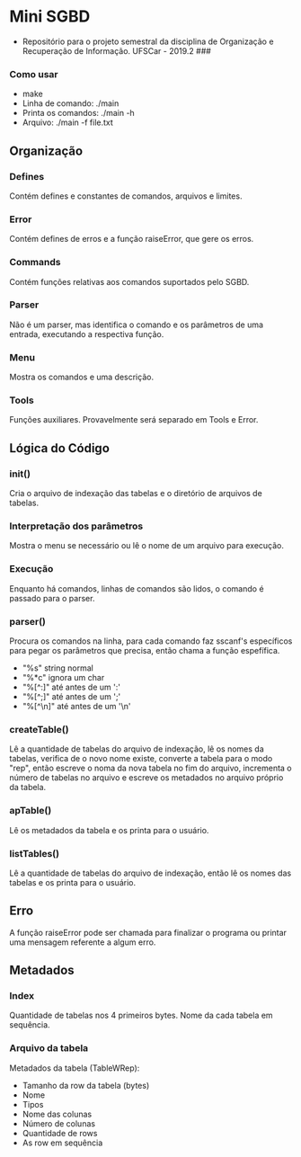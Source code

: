 # Mini SGBD
- Repositório para o projeto semestral da disciplina de Organização e Recuperação de Informação. UFSCar - 2019.2 ###


### Como usar
- make
- Linha de comando: ./main
- Printa os comandos: ./main -h
- Arquivo: ./main -f file.txt

## Organização

### Defines

Contém defines e constantes de comandos, arquivos e limites.

### Error

Contém defines de erros e a função raiseError, que gere os erros.

### Commands

Contém funções relativas aos comandos suportados pelo SGBD.

### Parser

Não é um parser, mas identifica o comando e os parâmetros de uma entrada, executando a respectiva função.

### Menu

Mostra os comandos e uma descrição.

### Tools

Funções auxiliares. Provavelmente será separado em Tools e Error.

## Lógica do Código

### init()

Cria o arquivo de indexação das tabelas e o diretório de arquivos de tabelas.

### Interpretação dos parâmetros

Mostra o menu se necessário ou lê o nome de um arquivo para execução.

### Execução

Enquanto há comandos, linhas de comandos são lidos, o comando é passado para o parser.

### parser()

Procura os comandos na linha, para cada comando faz sscanf's específicos para pegar os parâmetros que precisa, então chama a função espefífica.

- "%s" string normal
- "%*c" ignora um char
- "%[^:]" até antes de um ':'
- "%[^;]" até antes de um ';'
- "%[^\n]" até antes de um '\n'

### createTable()

Lê a quantidade de tabelas do arquivo de indexação, lê os nomes da tabelas, verifica de o novo nome existe, converte a tabela para o modo "rep", então escreve o noma da nova tabela no fim do arquivo, incrementa o número de tabelas no arquivo e escreve os metadados no arquivo próprio da tabela.

### apTable()

Lê os metadados da tabela e os printa para o usuário.

### listTables()

Lê a quantidade de tabelas do arquivo de indexação, então lê os nomes das tabelas e os printa para o usuário.

## Erro

A função raiseError pode ser chamada para finalizar o programa ou printar uma mensagem referente a algum erro.

## Metadados

### Index

Quantidade de tabelas nos 4 primeiros bytes. Nome da cada tabela em sequência.

### Arquivo da tabela

Metadados da tabela (TableWRep):
- Tamanho da row da tabela (bytes)
- Nome
- Tipos
- Nome das colunas
- Número de colunas
- Quantidade de rows
- As row em sequência
